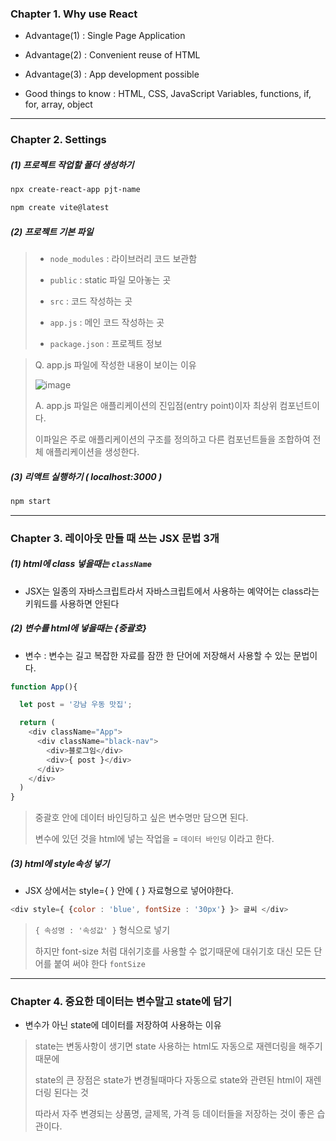### Chapter 1. Why use React
* Advantage(1) : Single Page Application
* Advantage(2) : Convenient reuse of HTML
* Advantage(3) : App development possible

* Good things to know : HTML, CSS, JavaScript Variables, functions, if, for, array, object

---

### Chapter 2. Settings

##### (1) 프로젝트 작업할 폴더 생성하기

```bash
npx create-react-app pjt-name
``` 
```bash
npm create vite@latest
```


##### (2) 프로젝트 기본 파일 

> * `node_modules` : 라이브러리 코드 보관함
>
> * `public` : static 파일 모아놓는 곳
>
> * `src` : 코드 작성하는 곳
>
> * `app.js` : 메인 코드 작성하는 곳
>
> * `package.json` : 프로젝트 정보 

> Q. app.js 파일에 작성한 내용이 보이는 이유
>
> ![image](https://github.com/oiosu/React-Blog/assets/99783474/dc49eecc-ce00-4a87-8ab6-36d312a8dbec)
> 
> A. app.js 파일은 애플리케이션의 진입점(entry point)이자 최상위 컴포넌트이다.
>
> 이파일은 주로 애플리케이션의 구조를 정의하고 다른 컴포넌트들을 조합하여 전체 애플리케이션을 생성한다.

##### (3) 리액트 실행하기 ( localhost:3000 )

```bash
npm start
```

---

### Chapter 3. 레이아웃 만들 때 쓰는 JSX 문법 3개

##### (1) html에 class 넣을때는 `className`

* JSX는 일종의 자바스크립트라서 자바스크립트에서 사용하는 예약어는 class라는 키워드를 사용하면 안된다

##### (2) 변수를 html에 넣을때는 {중괄호}

* 변수 : 변수는 길고 복잡한 자료를 잠깐 한 단어에 저장해서 사용할 수 있는 문법이다.

```javascript
function App(){

  let post = '강남 우동 맛집';

  return (
    <div className="App">
      <div className="black-nav">
        <div>블로그임</div>
        <div>{ post }</div>
      </div>
    </div>
  )
}
```
> 중괄호 안에 데이터 바인딩하고 싶은 변수명만 담으면 된다.
>
> 변수에 있던 것을 html에 넣는 작업을 = `데이터 바인딩` 이라고 한다.


##### (3)  html에 style속성 넣기

* JSX 상에서는 style={ } 안에 { } 자료형으로 넣어야한다.

```javascript
<div style={ {color : 'blue', fontSize : '30px'} }> 글씨 </div>
```

> ` { 속성명 : '속성값' } ` 형식으로 넣기
>
> 하지만 font-size 처럼 대쉬기호를 사용할 수 없기때문에 대쉬기호 대신 모든 단어를 붙여 써야 한다 `fontSize`
>

---


### Chapter 4. 중요한 데이터는 변수말고 state에 담기 

* 변수가 아닌 state에 데이터를 저장하여 사용하는 이유

> state는 변동사항이 생기면 state 사용하는 html도 자동으로 재렌더링을 해주기 때문에
>
> state의 큰 장점은 state가 변경될때마다 자동으로 state와 관련된 html이 재렌더링 된다는 것
>
> 따라서 자주 변경되는 상품명, 글제목, 가격 등 데이터들을 저장하는 것이 좋은 습관이다.


